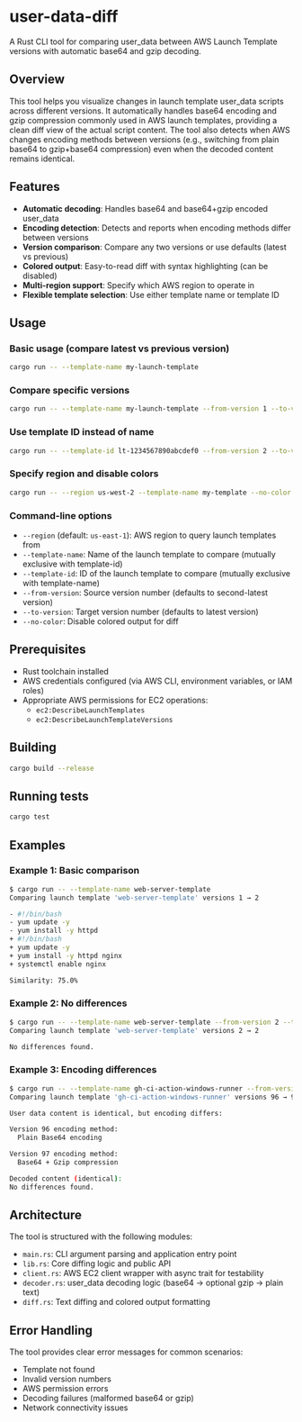 # user-data-diff

A Rust CLI tool for comparing user_data between AWS Launch Template versions with automatic base64 and gzip decoding.

## Overview

This tool helps you visualize changes in launch template user_data scripts across different versions. It automatically handles base64 encoding and gzip compression commonly used in AWS launch templates, providing a clean diff view of the actual script content. The tool also detects when AWS changes encoding methods between versions (e.g., switching from plain base64 to gzip+base64 compression) even when the decoded content remains identical.

## Features

- **Automatic decoding**: Handles base64 and base64+gzip encoded user_data
- **Encoding detection**: Detects and reports when encoding methods differ between versions
- **Version comparison**: Compare any two versions or use defaults (latest vs previous)
- **Colored output**: Easy-to-read diff with syntax highlighting (can be disabled)
- **Multi-region support**: Specify which AWS region to operate in
- **Flexible template selection**: Use either template name or template ID

## Usage

### Basic usage (compare latest vs previous version)
```bash
cargo run -- --template-name my-launch-template
```

### Compare specific versions
```bash
cargo run -- --template-name my-launch-template --from-version 1 --to-version 3
```

### Use template ID instead of name
```bash
cargo run -- --template-id lt-1234567890abcdef0 --from-version 2 --to-version 4
```

### Specify region and disable colors
```bash
cargo run -- --region us-west-2 --template-name my-template --no-color
```

### Command-line options

- `--region` (default: `us-east-1`): AWS region to query launch templates from
- `--template-name`: Name of the launch template to compare (mutually exclusive with template-id)
- `--template-id`: ID of the launch template to compare (mutually exclusive with template-name)
- `--from-version`: Source version number (defaults to second-latest version)
- `--to-version`: Target version number (defaults to latest version)
- `--no-color`: Disable colored output for diff

## Prerequisites

- Rust toolchain installed
- AWS credentials configured (via AWS CLI, environment variables, or IAM roles)
- Appropriate AWS permissions for EC2 operations:
  - `ec2:DescribeLaunchTemplates`
  - `ec2:DescribeLaunchTemplateVersions`

## Building

```bash
cargo build --release
```

## Running tests

```bash
cargo test
```

## Examples

### Example 1: Basic comparison
```bash
$ cargo run -- --template-name web-server-template
Comparing launch template 'web-server-template' versions 1 → 2

- #!/bin/bash
- yum update -y
- yum install -y httpd
+ #!/bin/bash
+ yum update -y
+ yum install -y httpd nginx
+ systemctl enable nginx

Similarity: 75.0%
```

### Example 2: No differences
```bash
$ cargo run -- --template-name web-server-template --from-version 2 --to-version 2
Comparing launch template 'web-server-template' versions 2 → 2

No differences found.
```

### Example 3: Encoding differences
```bash
$ cargo run -- --template-name gh-ci-action-windows-runner --from-version 96 --to-version 97
Comparing launch template 'gh-ci-action-windows-runner' versions 96 → 97

User data content is identical, but encoding differs:

Version 96 encoding method:
  Plain Base64 encoding

Version 97 encoding method:
  Base64 + Gzip compression

Decoded content (identical):
No differences found.
```

## Architecture

The tool is structured with the following modules:

- `main.rs`: CLI argument parsing and application entry point
- `lib.rs`: Core diffing logic and public API
- `client.rs`: AWS EC2 client wrapper with async trait for testability
- `decoder.rs`: user_data decoding logic (base64 → optional gzip → plain text)
- `diff.rs`: Text diffing and colored output formatting

## Error Handling

The tool provides clear error messages for common scenarios:
- Template not found
- Invalid version numbers
- AWS permission errors
- Decoding failures (malformed base64 or gzip)
- Network connectivity issues